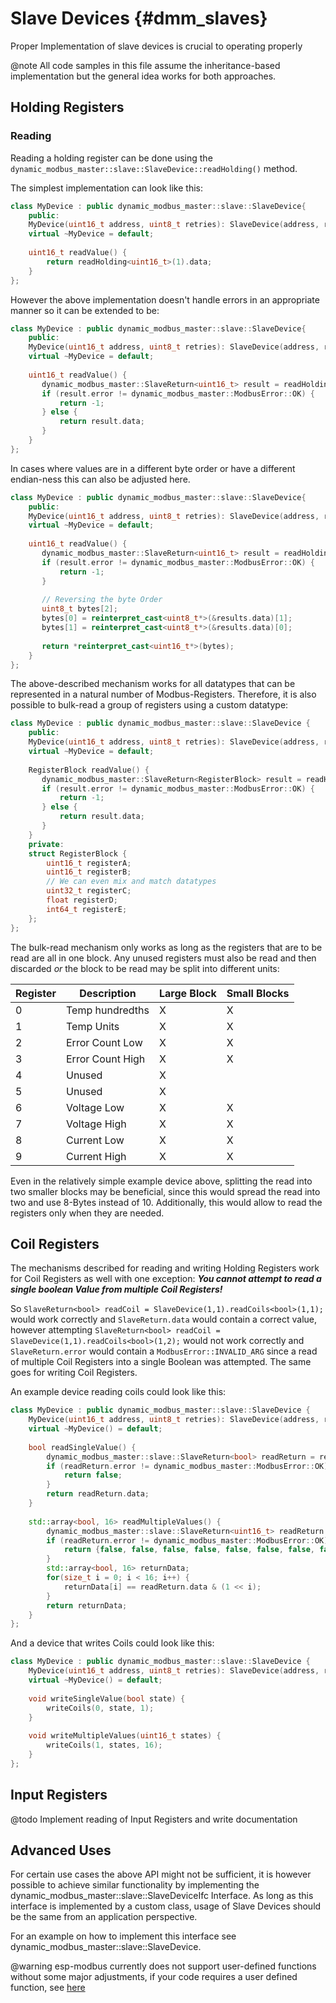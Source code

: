 # Slave Devices {#dmm_slaves}

Proper Implementation of slave devices is crucial to operating properly

@note All code samples in this file assume the inheritance-based implementation but the general idea works for both approaches.

## Holding Registers

### Reading

Reading a holding register can be done using the `dynamic_modbus_master::slave::SlaveDevice::readHolding()` method.

The simplest implementation can look like this:

```c++
class MyDevice : public dynamic_modbus_master::slave::SlaveDevice{
    public:
    MyDevice(uint16_t address, uint8_t retries): SlaveDevice(address, retries) {}
    virtual ~MyDevice = default;
    
    uint16_t readValue() {
        return readHolding<uint16_t>(1).data;
    }
};
```

However the above implementation doesn't handle errors in an appropriate manner so it can be extended to be:

```c++
class MyDevice : public dynamic_modbus_master::slave::SlaveDevice{
    public:
    MyDevice(uint16_t address, uint8_t retries): SlaveDevice(address, retries) {}
    virtual ~MyDevice = default;
    
    uint16_t readValue() {
       dynamic_modbus_master::SlaveReturn<uint16_t> result = readHolding<uint16_t>(1);
       if (result.error != dynamic_modbus_master::ModbusError::OK) {
           return -1;
       } else {
           return result.data;
       }
    }
};
```

In cases where values are in a different byte order or have a different endian-ness this can also be adjusted here.

```c++
class MyDevice : public dynamic_modbus_master::slave::SlaveDevice{
    public:
    MyDevice(uint16_t address, uint8_t retries): SlaveDevice(address, retries) {}
    virtual ~MyDevice = default;
    
    uint16_t readValue() {
       dynamic_modbus_master::SlaveReturn<uint16_t> result = readHolding<uint16_t>(1);
       if (result.error != dynamic_modbus_master::ModbusError::OK) {
           return -1;
       } 
       
       // Reversing the byte Order
       uint8_t bytes[2];
       bytes[0] = reinterpret_cast<uint8_t*>(&results.data)[1];
       bytes[1] = reinterpret_cast<uint8_t*>(&results.data)[0];
       
       return *reinterpret_cast<uint16_t*>(bytes);
    }
};
```

The above-described mechanism works for all datatypes that can be represented in a natural number of Modbus-Registers.
Therefore, it is also possible to bulk-read a group of registers using a custom datatype:

```c++
class MyDevice : public dynamic_modbus_master::slave::SlaveDevice {
    public:
    MyDevice(uint16_t address, uint8_t retries): SlaveDevice(address, retries) {}
    virtual ~MyDevice = default;
    
    RegisterBlock readValue() {
       dynamic_modbus_master::SlaveReturn<RegisterBlock> result = readHolding<RegisterBlock>(1);
       if (result.error != dynamic_modbus_master::ModbusError::OK) {
           return -1;
       } else {
           return result.data;
       }
    }
    private:
    struct RegisterBlock {
        uint16_t registerA;
        uint16_t registerB;
        // We can even mix and match datatypes
        uint32_t registerC;
        float registerD;
        int64_t registerE;
    };
};
```

The bulk-read mechanism only works as long as the registers that are to be read are all in one block.
Any unused registers must also be read and then discarded *or* the block to be read may be split into different
units:

| Register | Description      | Large Block | Small Blocks |
|----------|------------------|-------------|--------------|
| 0        | Temp hundredths  | X           | X            |
| 1        | Temp Units       | X           | X            |
| 2        | Error Count Low  | X           | X            |
| 3        | Error Count High | X           | X            |
| 4        | Unused           | X           |              |
| 5        | Unused           | X           |              |
| 6        | Voltage Low      | X           | X            |
| 7        | Voltage High     | X           | X            |
| 8        | Current Low      | X           | X            |
| 9        | Current High     | X           | X            |

Even in the relatively simple example device above, splitting the read into two smaller blocks may be beneficial,
since this would spread the read into two and use 8-Bytes instead of 10. Additionally, this would allow
to read the registers only when they are needed.

## Coil Registers

The mechanisms described for reading and writing Holding Registers work for Coil Registers as well with one exception:
 ***You cannot attempt to read a single boolean Value from multiple Coil Registers!***

So `SlaveReturn<bool> readCoil = SlaveDevice(1,1).readCoils<bool>(1,1);` would work correctly and `SlaveReturn.data`
would contain a correct value, however attempting `SlaveReturn<bool> readCoil = SlaveDevice(1,1).readCoils<bool>(1,2);`
would not work correctly and `SlaveReturn.error` would contain a `ModbusError::INVALID_ARG` since a read of
multiple Coil Registers into a single Boolean was attempted. The same goes for writing Coil Registers.

An example device reading coils could look like this:

```c++
class MyDevice : public dynamic_modbus_master::slave::SlaveDevice {
    MyDevice(uint16_t address, uint8_t retries): SlaveDevice(address, retries) {}
    virtual ~MyDevice() = default;
    
    bool readSingleValue() {
        dynamic_modbus_master::slave::SlaveReturn<bool> readReturn = readCoils<bool>(0,1);
        if (readReturn.error != dynamic_modbus_master::ModbusError::OK) {
            return false;
        } 
        return readReturn.data;
    }
    
    std::array<bool, 16> readMultipleValues() {
        dynamic_modbus_master::slave::SlaveReturn<uint16_t> readReturn = readCoils<uint16_t>(1,16);
        if (readReturn.error != dynamic_modbus_master::ModbusError::OK) {
            return {false, false, false, false, false, false, false, false, false, false, false, false, false, false, false, false};
        }
        std::array<bool, 16> returnData;
        for(size_t i = 0; i < 16; i++) {
            returnData[i] == readReturn.data & (1 << i);
        }
        return returnData;
    }
};
```

And a device that writes Coils could look like this:

```c++
class MyDevice : public dynamic_modbus_master::slave::SlaveDevice {
    MyDevice(uint16_t address, uint8_t retries): SlaveDevice(address, retries) {}
    virtual ~MyDevice() = default;
    
    void writeSingleValue(bool state) {
        writeCoils(0, state, 1);
    }
    
    void writeMultipleValues(uint16_t states) {
        writeCoils(1, states, 16);
    }
};
```

## Input Registers

@todo Implement reading of Input Registers and write documentation

## Advanced Uses

For certain use cases the above API might not be sufficient, it is however possible to achieve similar functionality
by implementing the dynamic_modbus_master::slave::SlaveDeviceIfc Interface. As long as this interface is
implemented by a custom class, usage of Slave Devices should be the same from an application perspective.

For an example on how to implement this interface see dynamic_modbus_master::slave::SlaveDevice.

@warning esp-modbus currently does not support user-defined functions without some major adjustments, if your code requires a user defined function, see [here](https://github.com/espressif/esp-modbus/issues/34)